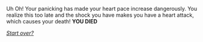 Uh Oh! Your panicking has made your heart pace increase dangerously. You realize this too late and the shock you have makes you have a heart attack, which causes your death! **YOU DIED**

[_Start over?_](../intro/beginning.md)
